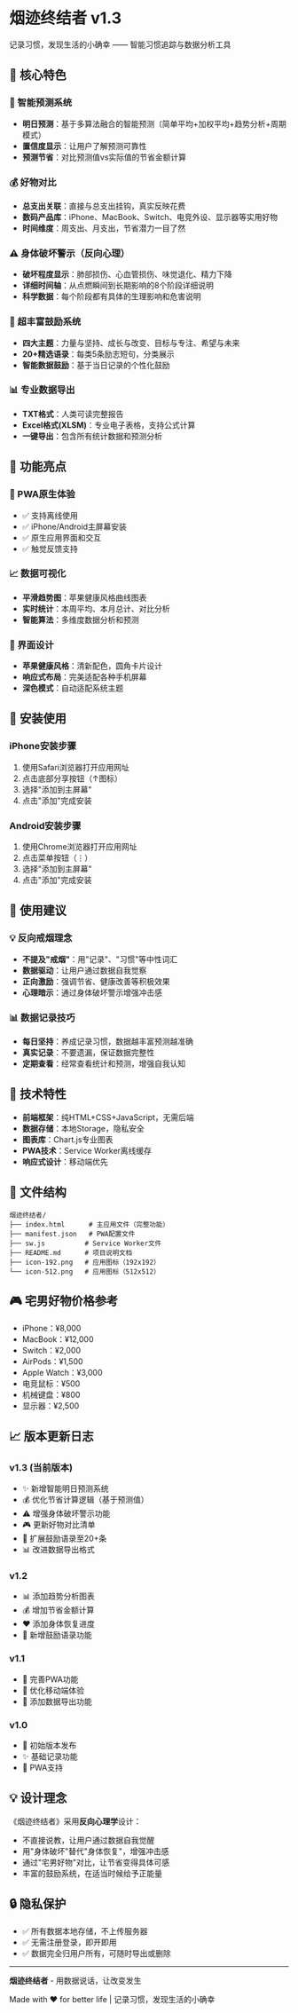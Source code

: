 # 烟迹终结者 v1.3

记录习惯，发现生活的小确幸 —— 智能习惯追踪与数据分析工具

## 🎯 核心特色

### 🔮 智能预测系统
- **明日预测**：基于多算法融合的智能预测（简单平均+加权平均+趋势分析+周期模式）
- **置信度显示**：让用户了解预测可靠性
- **预测节省**：对比预测值vs实际值的节省金额计算

### 💰 好物对比
- **总支出关联**：直接与总支出挂钩，真实反映花费
- **数码产品库**：iPhone、MacBook、Switch、电竞外设、显示器等实用好物
- **时间维度**：周支出、月支出，节省潜力一目了然

### ⚠️ 身体破坏警示（反向心理）
- **破坏程度显示**：肺部损伤、心血管损伤、味觉退化、精力下降
- **详细时间轴**：从点燃瞬间到长期影响的8个阶段详细说明
- **科学数据**：每个阶段都有具体的生理影响和危害说明

### 💪 超丰富鼓励系统
- **四大主题**：力量与坚持、成长与改变、目标与专注、希望与未来
- **20+精选语录**：每类5条励志短句，分类展示
- **智能数据鼓励**：基于当日记录的个性化鼓励

### 📊 专业数据导出
- **TXT格式**：人类可读完整报告
- **Excel格式(XLSM)**：专业电子表格，支持公式计算
- **一键导出**：包含所有统计数据和预测分析

## 🚀 功能亮点

### 📱 PWA原生体验
- ✅ 支持离线使用
- ✅ iPhone/Android主屏幕安装
- ✅ 原生应用界面和交互
- ✅ 触觉反馈支持

### 📈 数据可视化
- **平滑趋势图**：苹果健康风格曲线图表
- **实时统计**：本周平均、本月总计、对比分析
- **智能算法**：多维度数据分析和预测

### 🎨 界面设计
- **苹果健康风格**：清新配色，圆角卡片设计
- **响应式布局**：完美适配各种手机屏幕
- **深色模式**：自动适配系统主题

## 📱 安装使用

### iPhone安装步骤
1. 使用Safari浏览器打开应用网址
2. 点击底部分享按钮（↑图标）
3. 选择"添加到主屏幕"
4. 点击"添加"完成安装

### Android安装步骤
1. 使用Chrome浏览器打开应用网址
2. 点击菜单按钮（⋮）
3. 选择"添加到主屏幕"
4. 点击"添加"完成安装

## 🎯 使用建议

### 💡 反向戒烟理念
- **不提及"戒烟"**：用"记录"、"习惯"等中性词汇
- **数据驱动**：让用户通过数据自我觉察
- **正向激励**：强调节省、健康改善等积极效果
- **心理暗示**：通过身体破坏警示增强冲击感

### 📊 数据记录技巧
- **每日坚持**：养成记录习惯，数据越丰富预测越准确
- **真实记录**：不要遗漏，保证数据完整性
- **定期查看**：经常查看统计和预测，增强自我认知

## 🔧 技术特性

- **前端框架**：纯HTML+CSS+JavaScript，无需后端
- **数据存储**：本地Storage，隐私安全
- **图表库**：Chart.js专业图表
- **PWA技术**：Service Worker离线缓存
- **响应式设计**：移动端优先

## 📁 文件结构
```
烟迹终结者/
├── index.html      # 主应用文件（完整功能）
├── manifest.json   # PWA配置文件
├── sw.js          # Service Worker文件
├── README.md      # 项目说明文档
├── icon-192.png   # 应用图标（192x192）
└── icon-512.png   # 应用图标（512x512）
```

## 🎮 宅男好物价格参考
- iPhone：¥8,000
- MacBook：¥12,000  
- Switch：¥2,000
- AirPods：¥1,500
- Apple Watch：¥3,000
- 电竞鼠标：¥500
- 机械键盘：¥800
- 显示器：¥2,500

## 📈 版本更新日志

### v1.3 (当前版本)
- ✨ 新增智能明日预测系统
- 💰 优化节省计算逻辑（基于预测值）
- ⚠️ 增强身体破坏警示功能
- 🎮 更新好物对比清单
- 💪 扩展鼓励语录至20+条
- 📊 改进数据导出格式

### v1.2
- 📊 添加趋势分析图表
- 💰 增加节省金额计算
- ❤️ 添加身体恢复进度
- 💫 新增鼓励语录功能

### v1.1
- 🎯 完善PWA功能
- 📱 优化移动端体验
- 💾 添加数据导出功能

### v1.0
- 🎉 初始版本发布
- ✨ 基础记录功能
- 📱 PWA支持

## 💡 设计理念

《烟迹终结者》采用**反向心理学**设计：
- 不直接说教，让用户通过数据自我觉醒
- 用"身体破坏"替代"身体恢复"，增强冲击感
- 通过"宅男好物"对比，让节省变得具体可感
- 丰富的鼓励系统，在适当时候给予正能量

## 🔒 隐私保护

- ✅ 所有数据本地存储，不上传服务器
- ✅ 无需注册登录，即开即用
- ✅ 数据完全归用户所有，可随时导出或删除

---

**烟迹终结者** - 用数据说话，让改变发生


Made with ❤️ for better life | 记录习惯，发现生活的小确幸
